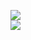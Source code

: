 [![](https://img.shields.io/badge/Made%20With-Github%20Spray-lightgrey.svg?style=for-the-badge&logo=github)](https://github.com/Annihil/github-spray#29917)  
[![](https://i.imgur.com/2DrTn0Z.gif)](https://github.com/Annihil/github-spray)